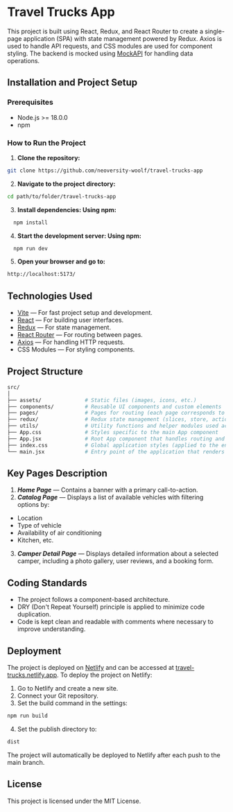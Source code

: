 # Travel Trucks App

This project is built using React, Redux, and React Router to create a
single-page application (SPA) with state management powered by Redux. Axios is
used to handle API requests, and CSS modules are used for component styling. The
backend is mocked using [MockAPI](https://mockapi.io) for handling data
operations.

## Installation and Project Setup

### Prerequisites

- Node.js >= 18.0.0
- npm

### How to Run the Project

1. **Clone the repository:**

```bash
git clone https://github.com/neoversity-woolf/travel-trucks-app
```

2. **Navigate to the project directory:**

```bash
cd path/to/folder/travel-trucks-app
```

3. **Install dependencies: Using npm:**

```bash
  npm install
```

4. **Start the development server: Using npm:**

```bash
  npm run dev
```

5. **Open your browser and go to:**

```bash
http://localhost:5173/
```

## Technologies Used

- [Vite](https://vite.dev/) — For fast project setup and development.
- [React](https://react.dev/) — For building user interfaces.
- [Redux](https://redux.js.org/) — For state management.
- [React Router](https://reactrouter.com/en/main) — For routing between pages.
- [Axios](https://axios-http.com/docs/intro) — For handling HTTP requests.
- CSS Modules — For styling components.

## Project Structure

```bash
src/
│
├── assets/              # Static files (images, icons, etc.)
├── components/          # Reusable UI components and custom elements
├── pages/               # Pages for routing (each page corresponds to a route)
├── redux/               # Redux state management (slices, store, actions)
├── utils/               # Utility functions and helper modules used across the project
├── App.css              # Styles specific to the main App component
├── App.jsx              # Root App component that handles routing and layout
├── index.css            # Global application styles (applied to the entire project)
└── main.jsx             # Entry point of the application that renders the App component
```

## Key Pages Description

1. **_Home Page_** — Contains a banner with a primary call-to-action.
2. **_Catalog Page_** — Displays a list of available vehicles with filtering
   options by:

- Location
- Type of vehicle
- Availability of air conditioning
- Kitchen, etc.

3. **_Camper Detail Page_** — Displays detailed information about a selected
   camper, including a photo gallery, user reviews, and a booking form.

## Coding Standards

- The project follows a component-based architecture.
- DRY (Don't Repeat Yourself) principle is applied to minimize code duplication.
- Code is kept clean and readable with comments where necessary to improve
  understanding.

## Deployment

The project is deployed on [Netlify](https://netlify.com) and can be accessed at
[travel-trucks.netlify.app](https://travel-trucks.netlify.app/). To deploy the
project on Netlify:

1. Go to Netlify and create a new site.
2. Connect your Git repository.
3. Set the build command in the settings:

```bash
npm run build
```

4. Set the publish directory to:

```bash
dist
```

The project will automatically be deployed to Netlify after each push to the
main branch.

## License

This project is licensed under the MIT License.
